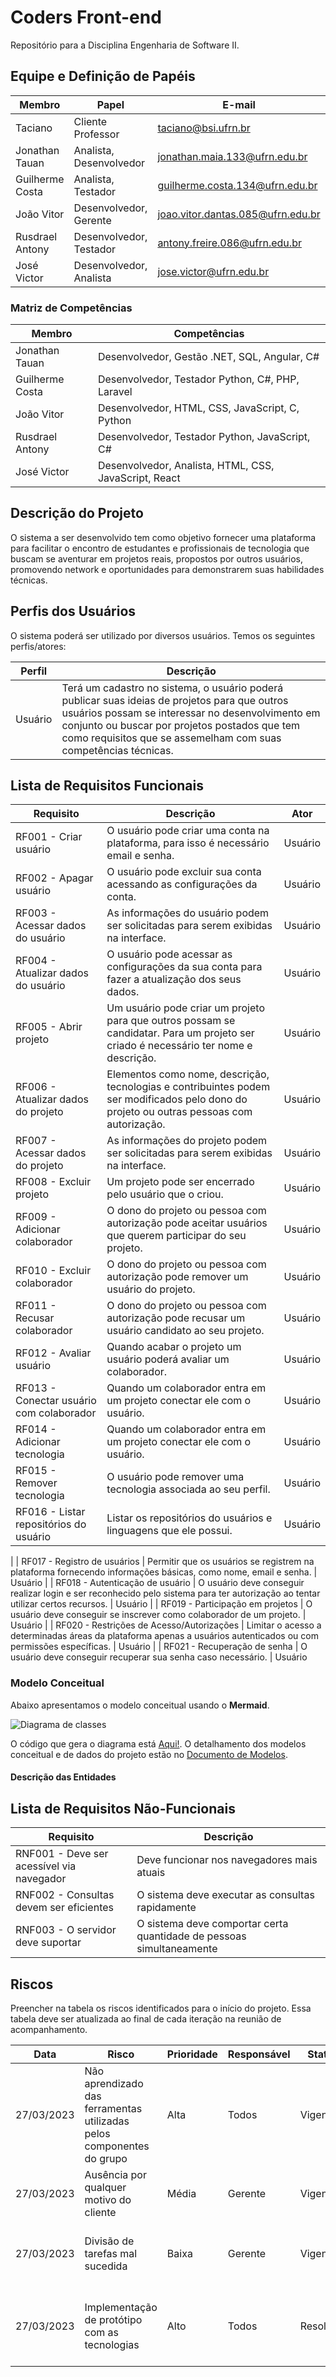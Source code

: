 # Coders Front-end

Repositório para a Disciplina Engenharia de Software II.

## Equipe e Definição de Papéis

| Membro          | Papel                   | E-mail                            | GitHub               |
| --------------- | ----------------------- | --------------------------------- | -------------------- |
| Taciano         | Cliente Professor       | taciano@bsi.ufrn.br               | tacianosilva         |
| Jonathan Tauan  | Analista, Desenvolvedor | jonathan.maia.133@ufrn.edu.br     | jtauanpm             |
| Guilherme Costa | Analista, Testador      | guilherme.costa.134@ufrn.edu.br   | guilhermecostam      |
| João Vitor      | Desenvolvedor, Gerente  | joao.vitor.dantas.085@ufrn.edu.br | JoaoVitorGomesDantas |
| Rusdrael Antony | Desenvolvedor, Testador | antony.freire.086@ufrn.edu.br     | rusdrael             |
| José Victor     | Desenvolvedor, Analista | jose.victor@ufrn.edu.br           | victormedeiros1      |

### Matriz de Competências

| Membro          | Competências                                          |
| --------------- | ----------------------------------------------------- |
| Jonathan Tauan  | Desenvolvedor, Gestão .NET, SQL, Angular, C#          |
| Guilherme Costa | Desenvolvedor, Testador Python, C#, PHP, Laravel      |
| João Vitor      | Desenvolvedor, HTML, CSS, JavaScript, C, Python       |
| Rusdrael Antony | Desenvolvedor, Testador Python, JavaScript, C#        |
| José Victor     | Desenvolvedor, Analista, HTML, CSS, JavaScript, React |

## Descrição do Projeto

O sistema a ser desenvolvido tem como objetivo fornecer uma plataforma para facilitar o encontro de estudantes e profissionais de tecnologia que buscam se aventurar em projetos reais, propostos por outros usuários, promovendo network e oportunidades para demonstrarem suas habilidades técnicas.

## Perfis dos Usuários

O sistema poderá ser utilizado por diversos usuários. Temos os seguintes perfis/atores:

| Perfil  | Descrição                                                                                                                                                                                                                                                             |
| ------- | --------------------------------------------------------------------------------------------------------------------------------------------------------------------------------------------------------------------------------------------------------------------- |
| Usuário | Terá um cadastro no sistema, o usuário poderá publicar suas ideias de projetos para que outros usuários possam se interessar no desenvolvimento em conjunto ou buscar por projetos postados que tem como requisitos que se assemelham com suas competências técnicas. |

## Lista de Requisitos Funcionais

| Requisito                                  | Descrição                                                                                                                                 | Ator    |
| ------------------------------------------ | ----------------------------------------------------------------------------------------------------------------------------------------- | ------- |
| RF001 - Criar usuário                      | O usuário pode criar uma conta na plataforma, para isso é necessário email e senha.                                                       | Usuário |
| RF002 - Apagar usuário                     | O usuário pode excluir sua conta acessando as configurações da conta.                                                                     | Usuário |
| RF003 - Acessar dados do usuário           | As informações do usuário podem ser solicitadas para serem exibidas na interface.                                                         | Usuário |
| RF004 - Atualizar dados do usuário         | O usuário pode acessar as configurações da sua conta para fazer a atualização dos seus dados.                                             | Usuário |
| RF005 - Abrir projeto                      | Um usuário pode criar um projeto para que outros possam se candidatar. Para um projeto ser criado é necessário ter nome e descrição.      | Usuário |
| RF006 - Atualizar dados do projeto         | Elementos como nome, descrição, tecnologias e contribuintes podem ser modificados pelo dono do projeto ou outras pessoas com autorização. | Usuário |
| RF007 - Acessar dados do projeto           | As informações do projeto podem ser solicitadas para serem exibidas na interface.                                                         | Usuário |
| RF008 - Excluir projeto                    | Um projeto pode ser encerrado pelo usuário que o criou.                                                                                   | Usuário |
| RF009 - Adicionar colaborador              | O dono do projeto ou pessoa com autorização pode aceitar usuários que querem participar do seu projeto.                                   | Usuário |
| RF010 - Excluir colaborador                | O dono do projeto ou pessoa com autorização pode remover um usuário do projeto.                                                           | Usuário |
| RF011 - Recusar colaborador                | O dono do projeto ou pessoa com autorização pode recusar um usuário candidato ao seu projeto.                                             | Usuário |
| RF012 - Avaliar usuário                    | Quando acabar o projeto um usuário poderá avaliar um colaborador.                                                                         | Usuário |
| RF013 - Conectar usuário com colaborador   | Quando um colaborador entra em um projeto conectar ele com o usuário.                                                                     | Usuário |
| RF014 - Adicionar tecnologia               | Quando um colaborador entra em um projeto conectar ele com o usuário.                                                                     | Usuário |
| RF015 - Remover tecnologia                 | O usuário pode remover uma tecnologia associada ao seu perfil.                                                                            | Usuário |
| RF016 - Listar repositórios do usuário     | Listar os repositórios do usuários e linguagens que ele possui.                                                                           | Usuário 
|
| RF017 - Registro de usuários               | Permitir que os usuários se registrem na plataforma fornecendo informações básicas, como nome, email e senha.                             | Usuário
|
| RF018 - Autenticação de usuário            | O usuário deve conseguir realizar login e ser reconhecido pelo sistema para ter autorização ao tentar utilizar certos recursos.           | Usuário
|
| RF019 - Participação em projetos           | O usuário deve conseguir se inscrever como colaborador de um projeto.                                                                     | Usuário
|
| RF020 - Restrições de Acesso/Autorizações  | Limitar o acesso a determinadas áreas da plataforma apenas a usuários autenticados ou com permissões específicas.                         | Usuário
|
| RF021 - Recuperação de senha               | O usuário deve conseguir recuperar sua senha caso necessário.                                                                             | Usuário

### Modelo Conceitual

Abaixo apresentamos o modelo conceitual usando o **Mermaid**.

![Diagrama de classes](mermaid/classes-modelo.png)

O código que gera o diagrama está [Aqui!](mermaid/classes-mermaid.md). O detalhamento dos modelos conceitual e de dados do projeto estão no [Documento de Modelos](doc-modelos.md).

#### Descrição das Entidades

## Lista de Requisitos Não-Funcionais

| Requisito                                 | Descrição                                                            |
| ----------------------------------------- | -------------------------------------------------------------------- |
| RNF001 - Deve ser acessível via navegador | Deve funcionar nos navegadores mais atuais                           |
| RNF002 - Consultas devem ser eficientes   | O sistema deve executar as consultas rapidamente                     |
| RNF003 - O servidor deve suportar         | O sistema deve comportar certa quantidade de pessoas simultaneamente |

## Riscos

Preencher na tabela os riscos identificados para o início do projeto. Essa tabela deve ser atualizada ao final de cada iteração na reunião de acompanhamento.

| Data       | Risco                                                                 | Prioridade | Responsável | Status    | Providência/Solução                                                                     |
| ---------- | --------------------------------------------------------------------- | ---------- | ----------- | --------- | --------------------------------------------------------------------------------------- |
| 27/03/2023 | Não aprendizado das ferramentas utilizadas pelos componentes do grupo | Alta       | Todos       | Vigente   | Reforçar estudos sobre as ferramentas e aulas com a integrante que conhece a ferramenta |
| 27/03/2023 | Ausência por qualquer motivo do cliente                               | Média      | Gerente     | Vigente   | Planejar o cronograma tendo em base a agenda do cliente                                 |
| 27/03/2023 | Divisão de tarefas mal sucedida                                       | Baixa      | Gerente     | Vigente   | Acompanhar de perto o desenvolvimento de cada membro da equipe                          |
| 27/03/2023 | Implementação de protótipo com as tecnologias                         | Alto       | Todos       | Resolvido | Encontrar tutorial com a maioria da tecnologia e implementar um caso base do sistema    |
